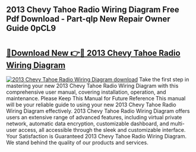 ## 2013 Chevy Tahoe Radio Wiring Diagram Free Pdf Download - Part-qIp New Repair Owner Guide 0pCL9

# <h2><a href="http://dfpnuhx.blite.top/?on=2013+Chevy+Tahoe+Radio+Wiring+Diagram">🔗Download New 👉🔴 2013 Chevy Tahoe Radio Wiring Diagram</a></h2>

[![2013 Chevy Tahoe Radio Wiring Diagram download](https://i.imgur.com/lujVjoI.png)](http://dfpnuhx.blite.top/?on=2013+Chevy+Tahoe+Radio+Wiring+Diagram)
Take the first step in mastering your new 2013 Chevy Tahoe Radio Wiring Diagram with this comprehensive user manual, covering installation, operation, and maintenance. Please Keep This Manual for Future Reference This manual will be your reliable guide to using your new 2013 Chevy Tahoe Radio Wiring Diagram effectively. 2013 Chevy Tahoe Radio Wiring Diagram offers users an extensive range of advanced features, including virtual private network, automatic data encryption, customizable dashboard, and multi-user access, all accessible through the sleek and customizable interface. Your Satisfaction is Guaranteed 2013 Chevy Tahoe Radio Wiring Diagram. We stand behind the quality of our products and services.

